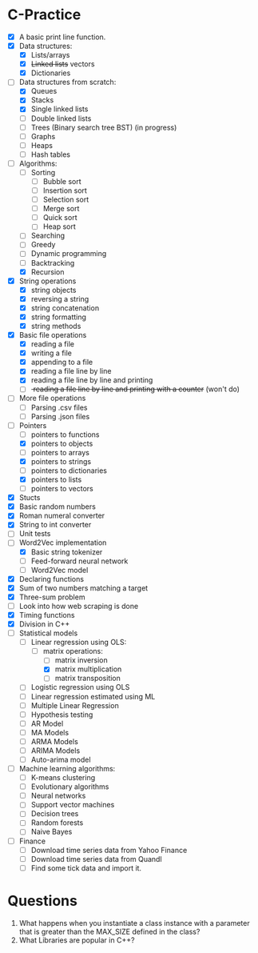 # C-Practice

- [x] A basic print line function.
- [x] Data structures:
    - [x] Lists/arrays
    - [x] <s>Linked lists</s> vectors
    - [x] Dictionaries
- [ ] Data structures from scratch:
    - [x] Queues
    - [x] Stacks
    - [x] Single linked lists
    - [ ] Double linked lists
    - [ ] Trees (Binary search tree BST) (in progress)
    - [ ] Graphs
    - [ ] Heaps
    - [ ] Hash tables
- [ ] Algorithms:
    - [ ] Sorting
        - [ ] Bubble sort
        - [ ] Insertion sort
        - [ ] Selection sort
        - [ ] Merge sort
        - [ ] Quick sort
        - [ ] Heap sort
    - [ ] Searching
    - [ ] Greedy
    - [ ] Dynamic programming
    - [ ] Backtracking
    - [x] Recursion
- [x] String operations
    - [x] string objects
    - [x] reversing a string
    - [x] string concatenation
    - [x] string formatting
    - [x] string methods
- [x] Basic file operations
    - [x] reading a file
    - [x] writing a file
    - [x] appending to a file
    - [x] reading a file line by line
    - [x] reading a file line by line and printing
    - [ ] <s> reading a file line by line and printing with a counter</s> (won't do)
- [ ] More file operations
    - [ ] Parsing .csv files
    - [ ] Parsing .json files
- [ ] Pointers
    - [ ] pointers to functions
    - [x] pointers to objects
    - [ ] pointers to arrays
    - [x] pointers to strings
    - [ ] pointers to dictionaries
    - [x] pointers to lists
    - [ ] pointers to vectors
- [x] Stucts
- [x] Basic random numbers
- [x] Roman numeral converter
- [x] String to int converter
- [ ] Unit tests
- [ ] Word2Vec implementation
    - [x] Basic string tokenizer
    - [ ] Feed-forward neural network
    - [ ] Word2Vec model
- [x] Declaring functions
- [x] Sum of two numbers matching a target
- [x] Three-sum problem
- [ ] Look into how web scraping is done
- [x] Timing functions
- [x] Division in C++
- [ ] Statistical models
    - [ ] Linear regression using OLS:
        - [ ] matrix operations:
            - [ ] matrix inversion
            - [x] matrix multiplication
            - [ ] matrix transposition
    - [ ] Logistic regression using OLS
    - [ ] Linear regression estimated using ML
    - [ ] Multiple Linear Regression
    - [ ] Hypothesis testing
    - [ ] AR Model
    - [ ] MA Models
    - [ ] ARMA Models
    - [ ] ARIMA Models
    - [ ] Auto-arima model
- [ ] Machine learning algorithms:
    - [ ] K-means clustering
    - [ ] Evolutionary algorithms
    - [ ] Neural networks
    - [ ] Support vector machines
    - [ ] Decision trees
    - [ ] Random forests
    - [ ] Naive Bayes
- [ ] Finance
    - [ ] Download time series data from Yahoo Finance
    - [ ] Download time series data from Quandl
    - [ ] Find some tick data and import it.

# Questions
1. What happens when you instantiate a class instance with a parameter that is greater than the MAX_SIZE defined in the class?
2. What Libraries are popular in C++?
